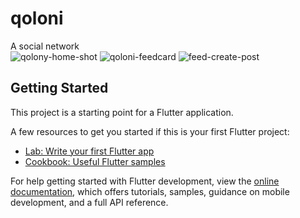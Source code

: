 # qoloni

A social network    
![qolony-home-shot](https://user-images.githubusercontent.com/40769994/229494968-ebbff88d-1b35-4240-b833-d2797526710b.png)
![qoloni-feedcard](https://user-images.githubusercontent.com/40769994/229526130-1e525884-03bd-4689-bb60-d78217ac90a5.png)
![feed-create-post](https://user-images.githubusercontent.com/40769994/229586828-e3e2dcbf-f2c1-4d8d-b7c6-0b5abc6e307d.png)


## Getting Started

This project is a starting point for a Flutter application.

A few resources to get you started if this is your first Flutter project:

- [Lab: Write your first Flutter app](https://docs.flutter.dev/get-started/codelab)
- [Cookbook: Useful Flutter samples](https://docs.flutter.dev/cookbook)

For help getting started with Flutter development, view the
[online documentation](https://docs.flutter.dev/), which offers tutorials,
samples, guidance on mobile development, and a full API reference.
